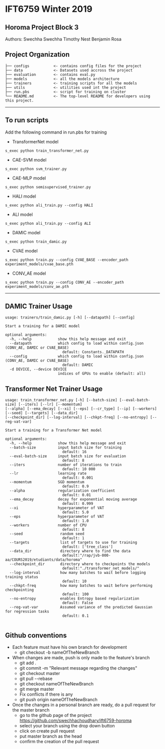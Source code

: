 # IFT6759 Winter 2019
## Horoma Project Block 3

Authors:
Swechha Swechha
Timothy Nest
Benjamin Rosa

Project Organization
------------

    ├── configs           <- contains config files for the project
    ├── data              <- Datasets used accross the project
    ├── evaluation        <- contains eval.py 
    ├── models            <- all the models architecture
    ├── trainers          <- training scripts for all the models
    ├── utils             <- utilities used int the project
    ├── run.pbs           <- script for training on cluster
    └── README.md         <- The top-level README for developers using this project.

--------

## To run scripts

Add the following command in run.pbs for training
* TransformerNet model
```
s_exec python train_transformer_net.py
```
* CAE-SVM model
```
s_exec python svm_trainer.py
```
* CAE-MLP model
```
s_exec python semisupervised_trainer.py
```
* HALI model
```
s_exec python ali_train.py --config HALI
```
* ALI model
```
s_exec python ali_train.py --config ALI
```
* DAMIC model
```
s_exec python train_damic.py
```
* CVAE model
```
s_exec python train.py --config CVAE_BASE --encoder_path experiment_models/cvae_base.pth
```
* CONV_AE model
```
s_exec python train.py --config CONV_AE --encoder_path experiment_models/conv_ae.pth
```

--------

DAMIC Trainer Usage
------------

```
usage: trainers/train_damic.py [-h] [--datapath] [--config]

Start a training for a DAMIC model

optional arguments:
  -h, --help            show this help message and exit
  --datapath            which config to load within config.json (CONV_AE, DAMIC or CVAE_BASE)
                          default: Constants._DATAPATH
  --config              which config to load within config.json (CONV_AE, DAMIC or CVAE_BASE)
                          default: DAMIC
  -d DEVICE, --device DEVICE
                        indices of GPUs to enable (default: all)

```

Transformer Net Trainer Usage
------------
```
usage: train_transformer_net.py [-h] [--batch-size] [--eval-batch-size] [--iters] [--lr] [--momentum]
[--alpha] [--ema_decay] [--xi] [--eps] [--cr_type] [--ip] [--workers] [--seed] [--targets] [--data_dir]
[--checkpoint_dir] [--log-interval] [--chkpt-freq] [--no-entropy] [--reg-vat-var] 

Start a training for a Transformer Net model

optional arguments:
  -h, --help            show this help message and exit
  --batch-size          input batch size for training
                          default: 16
  --eval-batch-size     input batch size for evaluation
                          default: 8
  --iters               number of iterations to train
                          default: 10 000
  --lr                  learning rate
                          default: 0.001
  --momentum            SGD momentum
                          default: 0.9
  --alpha               regularization coefficient
                          default: 0.01
  --ema_decay           decay for exponential moving average
                          default: 0.999
  --xi                  hyperparameter of VAT
                          default: 5.0
  --eps                 hyperparameter of VAT
                          default: 1.0
  --workers             number of CPU
                          default: 8
  --seed                 random seed
                          default: 1
  --targets              list of targets to use for training
                          default: ['tree_class']
  --data_dir             directory where to find the data
                          default:"/rap/jvb-000-aa/COURS2019/etudiants/data/horoma"
  --checkpoint_dir       directory where to checkpoints the models
                          default:"./transformer_net_models/"
  --log-interval         how many batches to wait before logging training status
                          default: 10
  --chkpt-freq           how many batches to wait before performing checkpointing
                          default: 100
  --no-entropy           enables Entropy based regularization
                          default: False
  --reg-vat-var          Assumed variance of the predicted Gaussian for regression tasks
                          default: 0.1


```

## Github conventions
* Each feature must have his own branch for development
  * git checkout -b nameOfTheNewBranch
* When changes are made, push is only made to the feature's branch
  * git add .
  * git commit -m "Relevant message regarding the changes"
  * git checkout master
  * git pull --rebase
  * git checkout nameOfTheNewBranch
  * git merge master
  * Fix conflicts if there is any
  * git push origin nameOfTheNewBranch
* Once the changes in a personal branch are ready, do a pull request for the master branch
  * go to the github page of the project https://github.com/swechhachoudhary/ift6759-horoma
  * select your branch using the drop down button
  * click on create pull request
  * put master branch as the head
  * confirm the creation of the pull request
